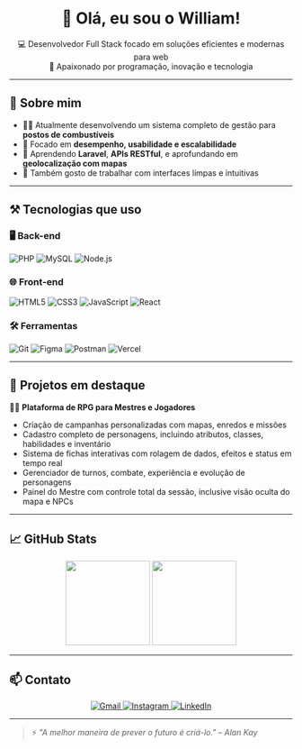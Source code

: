 <h1 align="center">👋 Olá, eu sou o William!</h1>

<p align="center">
  💻 Desenvolvedor Full Stack focado em soluções eficientes e modernas para web<br>
  🚀 Apaixonado por programação, inovação e tecnologia<br>
</p>

---

## 🧠 Sobre mim

- 👨‍💻 Atualmente desenvolvendo um sistema completo de gestão para **postos de combustíveis**  
- 🎯 Focado em **desempenho, usabilidade e escalabilidade**  
- 🌱 Aprendendo **Laravel**, **APIs RESTful**, e aprofundando em **geolocalização com mapas**
- 🎨 Também gosto de trabalhar com interfaces limpas e intuitivas

---

## ⚒️ Tecnologias que uso

### 🖥️ Back-end
![PHP](https://img.shields.io/badge/PHP-777BB4?style=for-the-badge&logo=php&logoColor=white)
![MySQL](https://img.shields.io/badge/MySQL-005C84?style=for-the-badge&logo=mysql&logoColor=white)
![Node.js](https://img.shields.io/badge/Node.js-339933?style=for-the-badge&logo=nodedotjs&logoColor=white)

### 🌐 Front-end
![HTML5](https://img.shields.io/badge/HTML5-E34F26?style=for-the-badge&logo=html5&logoColor=white)
![CSS3](https://img.shields.io/badge/CSS3-1572B6?style=for-the-badge&logo=css3&logoColor=white)
![JavaScript](https://img.shields.io/badge/JavaScript-F7DF1E?style=for-the-badge&logo=javascript&logoColor=black)
![React](https://img.shields.io/badge/React-20232A?style=for-the-badge&logo=react&logoColor=61DAFB)

### 🛠️ Ferramentas
![Git](https://img.shields.io/badge/Git-F05032?style=for-the-badge&logo=git&logoColor=white)
![Figma](https://img.shields.io/badge/Figma-F24E1E?style=for-the-badge&logo=figma&logoColor=white)
![Postman](https://img.shields.io/badge/Postman-FF6C37?style=for-the-badge&logo=postman&logoColor=white)
![Vercel](https://img.shields.io/badge/Vercel-000000?style=for-the-badge&logo=vercel&logoColor=white)

---

## 📌 Projetos em destaque

🧙‍♂️ **Plataforma de RPG para Mestres e Jogadores**  
- Criação de campanhas personalizadas com mapas, enredos e missões  
- Cadastro completo de personagens, incluindo atributos, classes, habilidades e inventário  
- Sistema de fichas interativas com rolagem de dados, efeitos e status em tempo real  
- Gerenciador de turnos, combate, experiência e evolução de personagens  
- Painel do Mestre com controle total da sessão, inclusive visão oculta do mapa e NPCs

---

## 📈 GitHub Stats

<p align="center">
  <img src="https://github-readme-stats.vercel.app/api?username=William-Bos&show_icons=true&theme=tokyonight" height="150">
  <img src="https://github-readme-stats.vercel.app/api/top-langs/?username=William-Bos&layout=compact&theme=tokyonight" height="150">
</p>

---

## 📫 Contato

<p align="center">
  <a href="mailto:boswilliam56@gmail.com">
    <img src="https://img.shields.io/badge/Gmail-D14836?style=for-the-badge&logo=gmail&logoColor=white" alt="Gmail"/>
  </a>
  <a href="https://www.instagram.com/bos_william" target="_blank">
    <img src="https://img.shields.io/badge/Instagram-E4405F?style=for-the-badge&logo=instagram&logoColor=white" alt="Instagram"/>
  </a>
  <a href="https://www.linkedin.com/in/william-bós-1488952b4/" target="_blank">
    <img src="https://img.shields.io/badge/LinkedIn-0077B5?style=for-the-badge&logo=linkedin&logoColor=white" alt="LinkedIn"/>
  </a>
</p>

---

> ⚡ *"A melhor maneira de prever o futuro é criá-lo." – Alan Kay*

